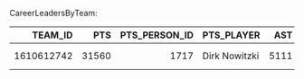 CareerLeadersByTeam:

|    TEAM_ID |   PTS |   PTS_PERSON_ID | PTS_PLAYER    |   AST |   AST_PERSON_ID | AST_PLAYER   |   REB |   REB_PERSON_ID | REB_PLAYER    |   BLK |   BLK_PERSON_ID | BLK_PLAYER    |   STL |   STL_PERSON_ID | STL_PLAYER   | SEASON_YEAR   |
|-----------:|------:|----------------:|:--------------|------:|----------------:|:-------------|------:|----------------:|:--------------|------:|----------------:|:--------------|------:|----------------:|:-------------|:--------------|
| 1610612742 | 31560 |            1717 | Dirk Nowitzki |  5111 |             157 | Derek Harper | 11489 |            1717 | Dirk Nowitzki |  1281 |            1717 | Dirk Nowitzki |  1551 |             157 | Derek Harper | 2023-24       |